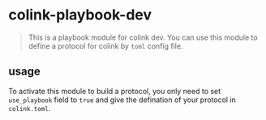 # colink-playbook-dev

> This is a playbook module for colink dev.
> You can use this module to define a protocol for colink by `toml` config file.

## usage
To activate this module to build a protocol, you only need to set `use_playbook` field to `true` and give the defination of your protocol in `colink.toml`.